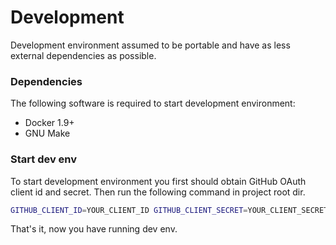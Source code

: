 # Development

Development environment assumed to be portable and have as less external dependencies as possible.

### Dependencies

The following software is required to start development environment:

- Docker 1.9+
- GNU Make

### Start dev env

To start development environment you first should obtain
GitHub OAuth client id and secret. Then run the following command in project root dir.

```bash
GITHUB_CLIENT_ID=YOUR_CLIENT_ID GITHUB_CLIENT_SECRET=YOUR_CLIENT_SECRET make dev
```

That's it, now you have running dev env.
